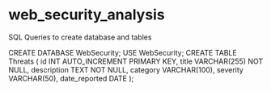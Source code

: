 # web_security_analysis

SQL Queries to create database and tables

CREATE DATABASE WebSecurity;
USE WebSecurity;
CREATE TABLE Threats (
    id INT AUTO_INCREMENT PRIMARY KEY,
    title VARCHAR(255) NOT NULL,
    description TEXT NOT NULL,
    category VARCHAR(100),
    severity VARCHAR(50),
    date_reported DATE
);

